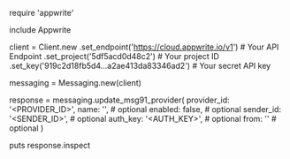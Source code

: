 require 'appwrite'

include Appwrite

client = Client.new
    .set_endpoint('https://cloud.appwrite.io/v1') # Your API Endpoint
    .set_project('5df5acd0d48c2') # Your project ID
    .set_key('919c2d18fb5d4...a2ae413da83346ad2') # Your secret API key

messaging = Messaging.new(client)

response = messaging.update_msg91_provider(
    provider_id: '<PROVIDER_ID>',
    name: '<NAME>', # optional
    enabled: false, # optional
    sender_id: '<SENDER_ID>', # optional
    auth_key: '<AUTH_KEY>', # optional
    from: '<FROM>' # optional
)

puts response.inspect
